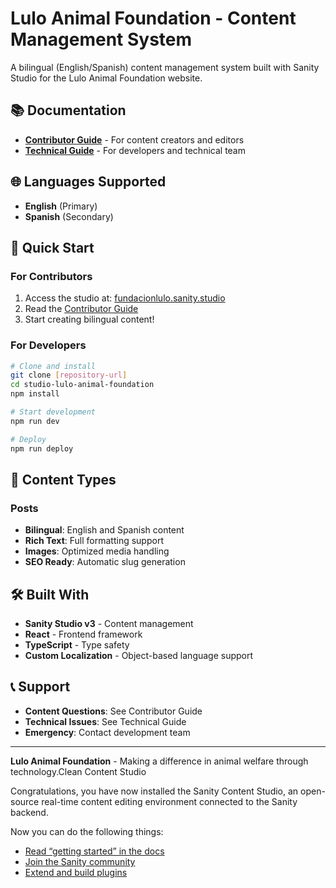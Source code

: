 # Lulo Animal Foundation - Content Management System

A bilingual (English/Spanish) content management system built with Sanity Studio for the Lulo Animal Foundation website.

## 📚 Documentation

- **[Contributor Guide](./CONTRIBUTOR_GUIDE.md)** - For content creators and editors
- **[Technical Guide](./TECHNICAL_GUIDE.md)** - For developers and technical team

## 🌐 Languages Supported

- **English** (Primary)
- **Spanish** (Secondary)

## 🚀 Quick Start

### For Contributors

1. Access the studio at: [fundacionlulo.sanity.studio](https://fundacionlulo.sanity.studio)
2. Read the [Contributor Guide](./CONTRIBUTOR_GUIDE.md)
3. Start creating bilingual content!

### For Developers

```bash
# Clone and install
git clone [repository-url]
cd studio-lulo-animal-foundation
npm install

# Start development
npm run dev

# Deploy
npm run deploy
```

## 📝 Content Types

### Posts

- **Bilingual**: English and Spanish content
- **Rich Text**: Full formatting support
- **Images**: Optimized media handling
- **SEO Ready**: Automatic slug generation

## 🛠️ Built With

- **Sanity Studio v3** - Content management
- **React** - Frontend framework
- **TypeScript** - Type safety
- **Custom Localization** - Object-based language support

## 📞 Support

- **Content Questions**: See Contributor Guide
- **Technical Issues**: See Technical Guide
- **Emergency**: Contact development team

---

**Lulo Animal Foundation** - Making a difference in animal welfare through technology.Clean Content Studio

Congratulations, you have now installed the Sanity Content Studio, an open-source real-time content editing environment connected to the Sanity backend.

Now you can do the following things:

- [Read “getting started” in the docs](https://www.sanity.io/docs/introduction/getting-started?utm_source=readme)
- [Join the Sanity community](https://www.sanity.io/community/join?utm_source=readme)
- [Extend and build plugins](https://www.sanity.io/docs/content-studio/extending?utm_source=readme)
